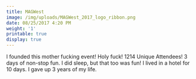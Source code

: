 ```yaml
---
title: MAGWest
image: /img/uploads/MAGWest_2017_logo_ribbon.png
date: 08/25/2017 4:20 PM
weight: '1'
printable: true
display: true
---
```

I founded this mother fucking event! Holy fuck! 1214 Unique Attendees! 3 days of non-stop fun. I did sleep, but that too was fun! I lived in a hotel for 10 days. I gave up 3 years of my life.
